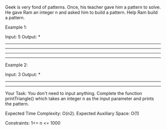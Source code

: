 Geek is very fond of patterns. Once, his teacher gave him a pattern to solve. He gave Ram an integer n and asked him to build a pattern.
Help Ram build a pattern.

Example 1:

Input: 5
Output:
    *
   ***  
  *****
 *******
*********
Example 2:

Input: 3
Output:
  *
 ***  
*****
Your Task:
You don't need to input anything. Complete the function printTriangle() which takes an integer n  as the input parameter and prints the pattern.

Expected Time Complexity: O(n2).
Expected Auxiliary Space: O(1)

Constraints:
1<= n <= 1000

